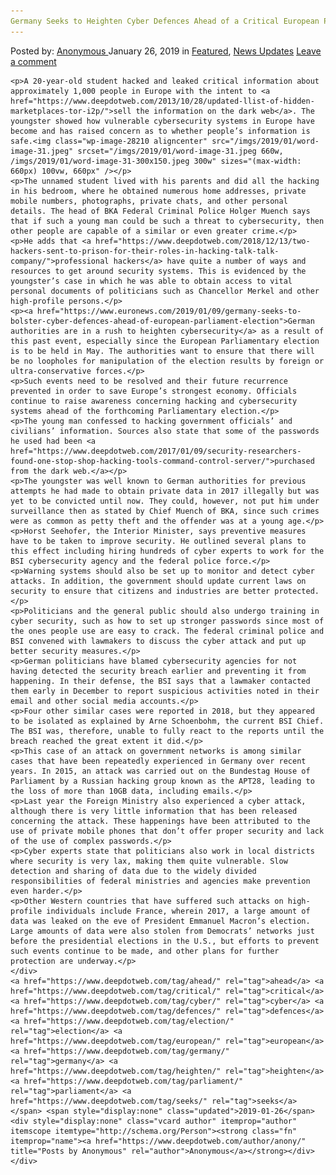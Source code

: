 ```yaml
---
Germany Seeks to Heighten Cyber Defences Ahead of a Critical European Parliament Election in May
---
```

<article class="post-listing post-28207 post type-post status-publish format-standard has-post-thumbnail hentry  tag-ahead tag-critical tag-cyber tag-defences tag-election tag-european tag-germany tag-heighten tag-parliament tag-seeks">
    <div class="post-inner">
        <span>Posted by: <a href="https://www.deepdotweb.com/author/anony/" title="">Anonymous </a></span>
    <span>January 26, 2019</span>
    <span>in <a href="https://www.deepdotweb.com/category/deepdot-news/" rel="category tag">Featured</a>, <a href="https://www.deepdotweb.com/category/news-updates/" rel="category tag">News Updates</a></span>
    <span><a href="https://www.deepdotweb.com/2019/01/26/germany-seeks-to-heighten-cyber-defences-ahead-of-a-critical-european-parliament-election-in-may/#respond">Leave a comment</a></span>
    </p>
    <div class="clear"></div>
    
    <p>A 20-year-old student hacked and leaked critical information about approximately 1,000 people in Europe with the intent to <a href="https://www.deepdotweb.com/2013/10/28/updated-llist-of-hidden-marketplaces-tor-i2p/">sell the information on the dark web</a>. The youngster showed how vulnerable cybersecurity systems in Europe have become and has raised concern as to whether people’s information is safe.<img class="wp-image-28210 aligncenter" src="/imgs/2019/01/word-image-31.jpeg" srcset="/imgs/2019/01/word-image-31.jpeg 660w, /imgs/2019/01/word-image-31-300x150.jpeg 300w" sizes="(max-width: 660px) 100vw, 660px" /></p>
    <p>The unnamed student lived with his parents and did all the hacking in his bedroom, where he obtained numerous home addresses, private mobile numbers, photographs, private chats, and other personal details. The head of BKA Federal Criminal Police Holger Muench says that if such a young man could be such a threat to cybersecurity, then other people are capable of a similar or even greater crime.</p>
    <p>He adds that <a href="https://www.deepdotweb.com/2018/12/13/two-hackers-sent-to-prison-for-their-roles-in-hacking-talk-talk-company/">professional hackers</a> have quite a number of ways and resources to get around security systems. This is evidenced by the youngster’s case in which he was able to obtain access to vital personal documents of politicians such as Chancellor Merkel and other high-profile persons.</p>
    <p><a href="https://www.euronews.com/2019/01/09/germany-seeks-to-bolster-cyber-defences-ahead-of-european-parliament-election">German authorities are in a rush to heighten cybersecurity</a> as a result of this past event, especially since the European Parliamentary election is to be held in May. The authorities want to ensure that there will be no loopholes for manipulation of the election results by foreign or ultra-conservative forces.</p>
    <p>Such events need to be resolved and their future recurrence prevented in order to save Europe’s strongest economy. Officials continue to raise awareness concerning hacking and cybersecurity systems ahead of the forthcoming Parliamentary election.</p>
    <p>The young man confessed to hacking government officials’ and civilians’ information. Sources also state that some of the passwords he used had been <a href="https://www.deepdotweb.com/2017/01/09/security-researchers-found-one-stop-shop-hacking-tools-command-control-server/">purchased from the dark web.</a></p>
    <p>The youngster was well known to German authorities for previous attempts he had made to obtain private data in 2017 illegally but was yet to be convicted until now. They could, however, not put him under surveillance then as stated by Chief Muench of BKA, since such crimes were as common as petty theft and the offender was at a young age.</p>
    <p>Horst Seehofer, the Interior Minister, says preventive measures have to be taken to improve security. He outlined several plans to this effect including hiring hundreds of cyber experts to work for the BSI cybersecurity agency and the federal police force.</p>
    <p>Warning systems should also be set up to monitor and detect cyber attacks. In addition, the government should update current laws on security to ensure that citizens and industries are better protected.</p>
    <p>Politicians and the general public should also undergo training in cyber security, such as how to set up stronger passwords since most of the ones people use are easy to crack. The federal criminal police and BSI convened with lawmakers to discuss the cyber attack and put up better security measures.</p>
    <p>German politicians have blamed cybersecurity agencies for not having detected the security breach earlier and preventing it from happening. In their defense, the BSI says that a lawmaker contacted them early in December to report suspicious activities noted in their email and other social media accounts.</p>
    <p>Four other similar cases were reported in 2018, but they appeared to be isolated as explained by Arne Schoenbohm, the current BSI Chief. The BSI was, therefore, unable to fully react to the reports until the breach reached the great extent it did.</p>
    <p>This case of an attack on government networks is among similar cases that have been repeatedly experienced in Germany over recent years. In 2015, an attack was carried out on the Bundestag House of Parliament by a Russian hacking group known as the APT28, leading to the loss of more than 10GB data, including emails.</p>
    <p>Last year the Foreign Ministry also experienced a cyber attack, although there is very little information that has been released concerning the attack. These happenings have been attributed to the use of private mobile phones that don’t offer proper security and lack of the use of complex passwords.</p>
    <p>Cyber experts state that politicians also work in local districts where security is very lax, making them quite vulnerable. Slow detection and sharing of data due to the widely divided responsibilities of federal ministries and agencies make prevention even harder.</p>
    <p>Other Western countries that have suffered such attacks on high-profile individuals include France, wherein 2017, a large amount of data was leaked on the eve of President Emmanuel Macron’s election. Large amounts of data were also stolen from Democrats’ networks just before the presidential elections in the U.S., but efforts to prevent such events continue to be made, and other plans for further protection are underway.</p>
    </div>
    <a href="https://www.deepdotweb.com/tag/ahead/" rel="tag">ahead</a> <a href="https://www.deepdotweb.com/tag/critical/" rel="tag">critical</a> <a href="https://www.deepdotweb.com/tag/cyber/" rel="tag">cyber</a> <a href="https://www.deepdotweb.com/tag/defences/" rel="tag">defences</a> <a href="https://www.deepdotweb.com/tag/election/" rel="tag">election</a> <a href="https://www.deepdotweb.com/tag/european/" rel="tag">european</a> <a href="https://www.deepdotweb.com/tag/germany/" rel="tag">germany</a> <a href="https://www.deepdotweb.com/tag/heighten/" rel="tag">heighten</a> <a href="https://www.deepdotweb.com/tag/parliament/" rel="tag">parliament</a> <a href="https://www.deepdotweb.com/tag/seeks/" rel="tag">seeks</a></span> <span style="display:none" class="updated">2019-01-26</span>
    <div style="display:none" class="vcard author" itemprop="author" itemscope itemtype="http://schema.org/Person"><strong class="fn" itemprop="name"><a href="https://www.deepdotweb.com/author/anony/" title="Posts by Anonymous" rel="author">Anonymous</a></strong></div>
    </div>
</article>

